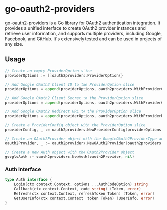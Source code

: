 # go-oauth2-providers
go-oauth2-providers is a Go library for OAuth2 authentication integration. It provides a unified interface to create OAuth2 provider instances and retrieve user information, and supports multiple providers, including Google, Facebook, and GitHub. It's extensively tested and can be used in projects of any size.

## Usage

```go
// Create an empty ProviderOption slice
providerOptions := []oauth2providers.ProviderOption{}

// Add Google OAuth2 Client ID to the ProviderOption slice
providerOptions = append(providerOptions, oauth2providers.WithProviderClientID("<YOUR_CLIENT_ID>"))

// Add Google OAuth2 Client Secret to the ProviderOption slice
providerOptions = append(providerOptions, oauth2providers.WithProviderClientSecret("<YOUR_CLIENT_SECRET>"))

// Add Google OAuth2 Redirect URL to the ProviderOption slice
providerOptions = append(providerOptions, oauth2providers.WithProviderRedirectURL("<YOUR_REDIRECT_URL>"))

// Create a ProviderConfig object with the ProviderOption slice
providerConfig, _ := oauth2providers.NewProviderConfig(providerOptions...)

// Create an OAuth2Provider object with the GoogleOAuth2ProviderType and the ProviderConfig object
oauth2Provider, _ := oauth2providers.NewOAuth2Provider(oauth2providers.GoogleOAuth2ProviderType, providerConfig)

// Create a new Auth object with the OAuth2Provider object
googleAuth := oauth2providers.NewAuth(oauth2Provider, nil)
```
### Auth Interface
```go
type Auth interface {
	Login(ctx context.Context, options ...AuthCodeOption) string
	Callback(ctx context.Context, code string) (Token, error)
	Refresh(ctx context.Context, refreshToken Token) (Token, error)
	GetUserInfo(ctx context.Context, token Token) (UserInfo, error)
}
```